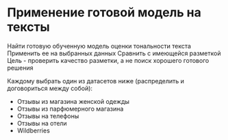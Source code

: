 # Применение готовой модель на тексты
Найти готовую обученную модель оценки тональности текста
Применить ее на выбранных данных
Сравнить с имеющейся разметкой
Цель - проверить качество разметки, а не поиск хорошего готового решения

Каждому выбрать один из датасетов ниже (распределить и договориться между собой):
- Отзывы из магазина женской одежды
- Отзывы из парфюмерного магазина
- Отзывы на телефоны
- Отзывы на отели
- Wildberries